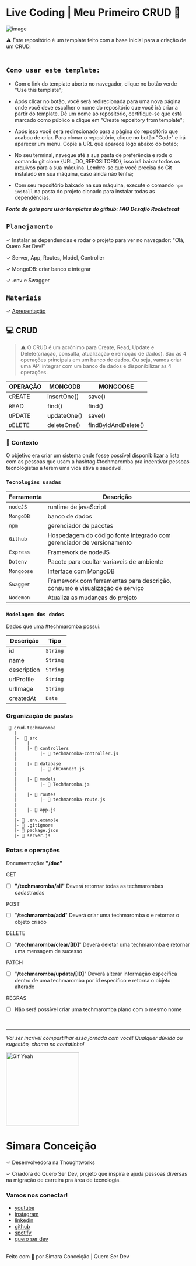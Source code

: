 # Live Coding | Meu Primeiro CRUD 🚀 

![image](https://media2.giphy.com/media/D567hs4Dex0GEnAKOY/giphy.gif)
<aside>
⚠️ Este repositório é um template feito com a base inicial para a criação de um CRUD.
</aside>

<br>

## `Como usar este template:`

- Com o link do template aberto no navegador, clique no botão verde "Use this template";

-  Após clicar no botão, você será redirecionada para uma nova página onde você deve escolher o nome do repositório que você irá criar a partir do template. Dê um nome ao repositório, certifique-se que está marcado como público e clique em "Create repository from template";

- Após isso você será redirecionado para a página do repositório que acabou de criar. Para clonar o repositório, clique no botão "Code" e irá aparecer um menu. Copie a URL que aparece logo abaixo do botão;

- No seu terminal, navegue até a sua pasta de preferência e rode o comando git clone {URL_DO_REPOSITORIO}, isso irá baixar todos os arquivos para a sua máquina. Lembre-se que você precisa do Git instalado em sua máquina, caso ainda não tenha;

- Com seu repositório baixado na sua máquina, execute o comando ``npm install`` na pasta do projeto clonado para instalar todas as dependências.

___Fonte do guia para usar templates do github: FAQ Desafio Rocketseat___

## `Planejamento`

✓   Instalar as dependencias e rodar o projeto para ver no navegador: "Olá, Quero Ser Dev!"

✓		Server, App, Routes, Model, Controller

✓		MongoDB: criar banco e integrar

✓		.env e Swagger

## `Materiais`

✓		[Apresentação](https://www.canva.com/design/DAFpBZ_HPwI/U7sXxVs8N3W6GM9gSlSGZg/edit?utm_content=DAFpBZ_HPwI&utm_campaign=designshare&utm_medium=link2&utm_source=sharebutton)


## 💻 CRUD

> ⚠️  O CRUD é um acrônimo para Create, Read, Update e Delete(criação, consulta, atualização e remoção de dados). São as 4 operações principais em um banco de dados. Ou seja, vamos criar uma API integrar com um banco de dados e disponibilizar as 4 operações.

| OPERAÇÃO | MONGODB | MONGOOSE |
| --- | --- | --- |
| `C`REATE | insertOne() | save() |
| `R`EAD | find() | find() |
| `U`PDATE | updateOne() | save() |
| `D`ELETE | deleteOne() | findByIdAndDelete() |


### 🧠 Contexto
O objetivo era criar um sistema onde fosse possível disponibilizar a lista com as pessoas que usam a hashtag #techmaromba pra incentivar pessoas tecnologistas a terem uma vida ativa e saudável.

### `Tecnologias usadas`

| Ferramenta | Descrição |
| --- | --- |
| `nodeJS` | runtime de javaScript|
| `MongoDB` | banco de dados|
| `npm` | gerenciador de pacotes|
| `Github` | Hospedagem do código fonte integrado com gerenciador de versionamento|
| `Express` | Framework de nodeJS
| `Dotenv` | Pacote para ocultar variaveis de ambiente|
| `Mongoose` | Interface com MongoDB|
| `Swagger` | Framework com ferramentas para descrição, consumo e visualização de serviço|
| `Nodemon` | Atualiza as mudanças do projeto|

### `Modelagem dos dados`

Dados que uma #techmaromba possui:

| Descrição                       | Tipo |
| --------------------------- | ------------------ |
| id                | `String`  |
| name                | `String`        |
| description  | `String`            |
| urlProfile           | `String`   |
| urlImage             | `String`       |
| createdAt             | `Date`       |


### Organização de pastas

```
 📁 crud-techmaromba
   |
   |-  📁 src
   |    |
   |    |- 📁 controllers
   |         |- 📄 techmaromba-controller.js
   |
   |    |- 📁 database
   |         |- 📄 dbConnect.js
   |     
   |    |- 📁 models
   |         |- 📄 TechMaromba.js
   |       
   |    |- 📁 routes
   |         |- 📄 techmaromba-route.js
   |
   |    |- 📄 app.js 
   |        
   |- 📄 .env.example
   |- 📄 .gitignore
   |- 📄 package.json
   |- 📄 server.js

```

### Rotas e operações

Documentação: **"/doc"**

GET
- [ ]  **"/techmaromba/all"** Deverá retornar todas as techmarombas cadastradas

POST
- [ ]  "**/techmaromba/add**" Deverá criar uma techmaromba o e retornar o objeto criado

DELETE
- [ ]  "**/techmaromba/clear/[ID]**" Deverá deletar uma techmaromba e retornar uma mensagem de sucesso

PATCH
- [ ]  "**/techmaromba/update/[ID]**" Deverá alterar informação específica dentro de uma techmaromba por id específico e retorna o objeto alterado

REGRAS
- [ ]  Não será possível criar uma techmaromba plano com o mesmo nome

<br>

-----

_Vai ser incrível compartilhar essa jornada com você! Qualquer dúvida ou sugestão, chama no contatinho!_

 <img src="https://media.giphy.com/media/efhcZv18NpQDyRsaYa/giphy.gif" alt="Gif Yeah" width="200"> 

# Simara Conceição
✓	Desenvolvedora na Thoughtworks

✓	Criadora do Quero Ser Dev, projeto que inspira e ajuda pessoas diversas na migração de carreira pra área de tecnologia.

### Vamos nos conectar!

- [youtube](https://www.youtube.com/queroserdev)
- [instagram](https://www.instagram.com/simara_conceicao)
- [linkedin](https://www.linkedin.com/in/simaraconceicao/)
- [github](https://github.com/simaraconceicao)
- [spotify](https://open.spotify.com/show/59vCz4TY6tPHXW26qJknh3)
- [quero ser dev](https://queroserdev.com)

<br>
Feito com 💜 por Simara Conceição | Quero Ser Dev